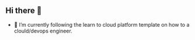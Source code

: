 ## Hi there 👋

- 🌱 I’m currently following the learn to cloud platform template on how to a clould/devops engineer.

